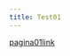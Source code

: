 ```yaml
---
title: Test01 
---
```

[pagina01link](https://ppg28.github.io/skills-github-pages/2025/04/08/page01.html)

